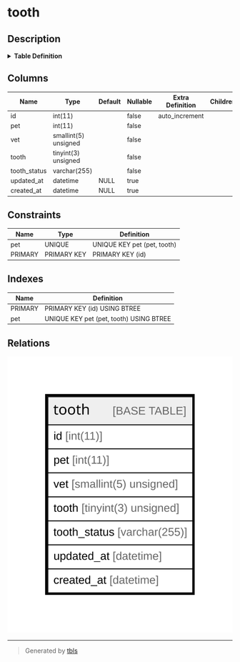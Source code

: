# tooth

## Description

<details>
<summary><strong>Table Definition</strong></summary>

```sql
CREATE TABLE `tooth` (
  `id` int(11) NOT NULL AUTO_INCREMENT,
  `pet` int(11) NOT NULL,
  `vet` smallint(5) unsigned NOT NULL,
  `tooth` tinyint(3) unsigned NOT NULL,
  `tooth_status` varchar(255) NOT NULL,
  `updated_at` datetime DEFAULT NULL,
  `created_at` datetime DEFAULT NULL,
  PRIMARY KEY (`id`),
  UNIQUE KEY `pet` (`pet`,`tooth`)
) ENGINE=InnoDB AUTO_INCREMENT=[Redacted by tbls] DEFAULT CHARSET=latin1 COLLATE=latin1_swedish_ci
```

</details>

## Columns

| Name | Type | Default | Nullable | Extra Definition | Children | Parents | Comment |
| ---- | ---- | ------- | -------- | ---------------- | -------- | ------- | ------- |
| id | int(11) |  | false | auto_increment |  |  |  |
| pet | int(11) |  | false |  |  |  |  |
| vet | smallint(5) unsigned |  | false |  |  |  |  |
| tooth | tinyint(3) unsigned |  | false |  |  |  |  |
| tooth_status | varchar(255) |  | false |  |  |  |  |
| updated_at | datetime | NULL | true |  |  |  |  |
| created_at | datetime | NULL | true |  |  |  |  |

## Constraints

| Name | Type | Definition |
| ---- | ---- | ---------- |
| pet | UNIQUE | UNIQUE KEY pet (pet, tooth) |
| PRIMARY | PRIMARY KEY | PRIMARY KEY (id) |

## Indexes

| Name | Definition |
| ---- | ---------- |
| PRIMARY | PRIMARY KEY (id) USING BTREE |
| pet | UNIQUE KEY pet (pet, tooth) USING BTREE |

## Relations

![er](tooth.svg)

---

> Generated by [tbls](https://github.com/k1LoW/tbls)
